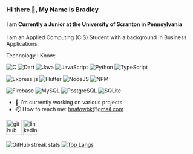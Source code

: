 ### Hi there 👋, My Name is Bradley
#### I am Currently a Junior at the University of Scranton in Pennsylvania
I am an Applied Computing (CIS) Student with a background in Business Applications. 

Technology I Know:

![C](https://img.shields.io/badge/c-%2300599C.svg?style=flat-square&logo=c&logoColor=white)
![Dart](https://img.shields.io/badge/dart-%230175C2.svg?style=flat-square&logo=dart&logoColor=white)
![Java](https://img.shields.io/badge/-java-E34A86?style=flat-square&logo=java)
![JavaScript](https://img.shields.io/badge/-JavaScript-black?style=flat-square&logo=javascript)
![Python](https://img.shields.io/badge/python-3670A0?style=flat-square&logo=python&logoColor=ffdd54)
![TypeScript](https://img.shields.io/badge/-TypeScript-007ACC?style=flat-square&logo=typescript)


![Express.js](https://img.shields.io/badge/express.js-%23404d59.svg?style=flat-square&logo=express&logoColor=%2361DAFB)
![Flutter](https://img.shields.io/badge/Flutter-%2302569B.svg?style=flat-square&logo=Flutter&logoColor=white)
![NodeJS](https://img.shields.io/badge/node.js-6DA55F?style=flat-square&logo=node.js&logoColor=white)
![NPM](https://img.shields.io/badge/NPM-%23000000.svg?style=flat-square&logo=npm&logoColor=white)

![Firebase](https://img.shields.io/badge/firebase-%23039BE5.svg?style=flat-square&logo=firebase)
![MySQL](https://img.shields.io/badge/-MySQL-black?style=flat-square&logo=mysql)
![PostgreSQL](https://img.shields.io/badge/-PostgreSQL-336791?style=flat-square&logo=postgresql)
![SQLite](https://img.shields.io/badge/sqlite-%2307405e.svg?style=flat-square&logo=sqlite&logoColor=white)

- 🔭 I’m currently working on various projects. 
- 📫 How to reach me: hnatowbk@gmail.com 


[<img src='https://cdn.jsdelivr.net/npm/simple-icons@3.0.1/icons/github.svg' alt='github' height='40'>](https://github.com/hnatowbk)  [<img src='https://cdn.jsdelivr.net/npm/simple-icons@3.0.1/icons/linkedin.svg' alt='linkedin' height='40'>](https://www.linkedin.com/in/hnatowbk/)  

![GitHub streak stats](https://github-readme-streak-stats.herokuapp.com/?user=hnatowbk) [![Top Langs](https://github-readme-stats.vercel.app/api/top-langs/?username=hnatowbk)](https://github.com/anuraghazra/github-readme-stats) 
 
